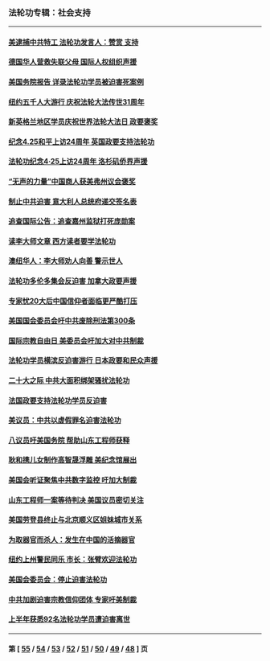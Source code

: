 ### 法轮功专辑：社会支持
---
#### [美逮捕中共特工 法轮功发言人：赞赏 支持](../../pages/nf4386/n14005107.md?05310430) 
#### [德国华人营救失联父母 国际人权组织声援](../../pages/nf4386/n14002019.md?05310430) 
#### [美国务院报告 详录法轮功学员被迫害死案例](../../pages/nf4386/n13997752.md?05310430) 
#### [纽约五千人大游行 庆祝法轮大法传世31周年](../../pages/nf4386/n13995110.md?05310430) 
#### [新英格兰地区学员庆祝世界法轮大法日 政要褒奖](../../pages/nf4386/n13990800.md?05310430) 
#### [纪念4.25和平上访24周年 英国政要支持法轮功](../../pages/nf4386/n13984057.md?05310430) 
#### [法轮功纪念4·25上访24周年 洛杉矶侨界声援](../../pages/nf4386/n13978796.md?05310430) 
#### [“无声的力量”中国商人获美弗州议会褒奖](../../pages/nf4386/n13941208.md?05310430) 
#### [制止中共迫害 意大利人总统府递交签名表](../../pages/nf4386/n13933726.md?05310430) 
#### [追查国际公告：追查嘉州监狱打死庞勋案](../../pages/nf4386/n13933461.md?05310430) 
#### [读李大师文章 西方读者要学法轮功](../../pages/nf4386/n13925142.md?05310430) 
#### [澳纽华人：李大师劝人向善 警示世人](../../pages/nf4386/n13924146.md?05310430) 
#### [法轮功多伦多集会反迫害 加拿大政要声援](../../pages/nf4386/n13881303.md?05310430) 
#### [专家忧20大后中国信仰者面临更严酷打压](../../pages/nf4386/n13874993.md?05310430) 
#### [美国国会委员会吁中共废除刑法第300条](../../pages/nf4386/n13868121.md?05310430) 
#### [国际宗教自由日 美委员会吁加大对中共制裁](../../pages/nf4386/n13855021.md?05310430) 
#### [法轮功学员横滨反迫害游行 日本政要和民众声援](../../pages/nf4386/n13847132.md?05310430) 
#### [二十大之际 中共大面积绑架骚扰法轮功](../../pages/nf4386/n13846381.md?05310430) 
#### [法国政要支持法轮功学员反迫害](../../pages/nf4386/n13841970.md?05310430) 
#### [美议员：中共以虚假罪名迫害法轮功](../../pages/nf4386/n13841083.md?05310430) 
#### [八议员吁美国务院 帮助山东工程师获释](../../pages/nf4386/n13836379.md?05310430) 
#### [耿和携儿女制作高智晟浮雕 美纪念馆展出](../../pages/nf4386/n13829624.md?05310430) 
#### [美国会听证聚焦中共数字监控 吁加大制裁](../../pages/nf4386/n13825083.md?05310430) 
#### [山东工程师一案等待判决 美国议员密切关注](../../pages/nf4386/n13815065.md?05310430) 
#### [美国劳登县终止与北京顺义区姐妹城市关系](../../pages/nf4386/n13811030.md?05310430) 
#### [为取器官而杀人：发生在中国的活摘器官](../../pages/nf4386/n13794731.md?05310430) 
#### [纽约上州警民同乐 市长：张臂欢迎法轮功](../../pages/nf4386/n13794375.md?05310430) 
#### [美国会委员会：停止迫害法轮功](../../pages/nf4386/n13788164.md?05310430) 
#### [中共加剧迫害宗教信仰团体 专家吁美制裁](../../pages/nf4386/n13780252.md?05310430) 
#### [上半年获悉92名法轮功学员遭迫害离世](../../pages/nf4386/n13772701.md?05310430) 

---
#### 第 [ [55](./55.md?05310430) / [54](./54.md?05310430) / [53](./53.md?05310430) / [52](./52.md?05310430) / [51](./51.md?05310430) / [50](./50.md?05310430) / [49](./49.md?05310430) / [48](./48.md?05310430) ] 页
